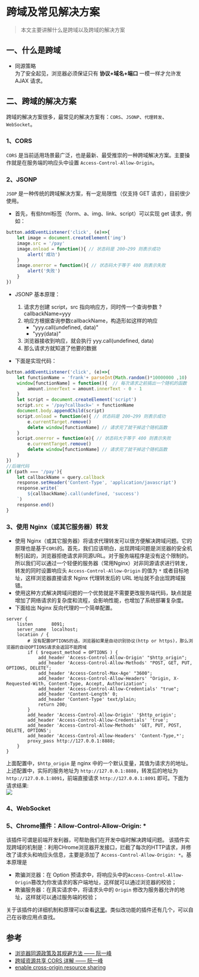 # 跨域及常见解决方案
> 本文主要讲解什么是跨域以及跨域的解决方案

## 一、什么是跨域
- 同源策略  
为了安全起见，浏览器必须保证只有 **协议+域名+端口** 一模一样才允许发 AJAX 请求。

## 二、跨域的解决方案
跨域的解决方案很多，最常见的解决方案有：`CORS`、`JSONP`、`代理转发`、`WebSocket`。

### 1、CORS
`CORS` 是当前适用场景最广泛，也是最新、最受推崇的一种跨域解决方案。主要操作就是在服务端的响应头中设置 `Access-Control-Allow-Origin`。

### 2、JSONP
`JSOP` 是一种传统的跨域解决方案，有一定局限性（仅支持 GET 请求），目前很少使用。
- 首先，有些html标签（form、a、img、link、script）可以实现 get 请求，例如：
```js
button.addEventListener('click', (e)=>{
    let image = document.createElement('img')
    image.src = '/pay'
    image.onload = function(){ // 状态码是 200~299 则表示成功
        alert('成功')
    }
    image.onerror = function(){ // 状态码大于等于 400 则表示失败
        alert('失败')
    }
})
```
- JSONP 基本原理：
    1. 请求方创建 script，src 指向响应方，同时传一个查询参数 ?callbackName=yyy
    2. 响应方根据查询参数callbackName，构造形如这样的响应
        - "yyy.call(undefined, data)"
        - "yyy(data)"
    3. 浏览器接收到响应，就会执行 yyy.call(undefined, data)
    4. 那么请求方就知道了他要的数据

- 下面是实现代码：
```js
button.addEventListener('click', (e)=>{
    let functionName = 'frank'+ parseInt(Math.random()*10000000 ,10)
    window[functionName] = function(){  // 每次请求之前搞出一个随机的函数
        amount.innerText = amount.innerText - 0 - 1
    }
    let script = document.createElement('script')
    script.src = '/pay?callback=' + functionName
    document.body.appendChild(script)
    script.onload = function(e){ // 状态码是 200~299 则表示成功
        e.currentTarget.remove()
        delete window[functionName] // 请求完了就干掉这个随机函数
    }
    script.onerror = function(e){ // 状态码大于等于 400 则表示失败
        e.currentTarget.remove()
        delete window[functionName] // 请求完了就干掉这个随机函数
    }
})
//后端代码
if (path === '/pay'){
    let callbackName = query.callback
    response.setHeader('Content-Type', 'application/javascript')
    response.write(`
        ${callbackName}.call(undefined, 'success')
    `)
    response.end()
}
```

### 3、使用 Nginx（或其它服务器）转发
- 使用 Nginx（或其它服务器）将请求代理转发可以很方便解决跨域问题。它的原理也是基于`CORS`的。首先，我们应该明白，出现跨域问题是浏览器的安全机制引起的，浏览器拒绝请求非同源URL。对于服务端程序是没有这个限制的。所以我们可以通过一个轻便的服务器（常用Nginx）对非同源请求进行转发，转发的同时设置响应头 `Access-Control-Allow-Origin` 的值为 `*` 或者目标地址，这样浏览器直接请求 Nginx 代理转发后的 URL 地址就不会出现跨域报错。
- 使用这种方式解决跨域问题的一个优势就是不需要更改服务端代码，缺点就是增加了网络请求的复杂度和流程，会影响性能，也增加了系统部署复杂度。
- 下面给出 Nginx 反向代理的一个简单配置。
```
server {
    listen       8091;
    server_name  localhost;
    location / {
        # 没有配置OPTIONS的话，浏览器如果是自动识别协议(http or https)，那么浏览器的自动OPTIONS请求会返回不能跨域
        if ( $request_method = OPTIONS ) {
            add_header 'Access-Control-Allow-Origin' "$http_origin";
            add_header 'Access-Control-Allow-Methods' "POST, GET, PUT, OPTIONS, DELETE";
            add_header 'Access-Control-Max-Age' "3600";
            add_header 'Access-Control-Allow-Headers' "Origin, X-Requested-With, Content-Type, Accept, Authorization";
            add_header 'Access-Control-Allow-Credentials' "true";
            add_header 'Content-Length' 0;
            add_header 'Content-Type' text/plain;
            return 200;
        }
        add_header 'Access-Control-Allow-Origin' '$http_origin';
        add_header 'Access-Control-Allow-Credentials' 'true';
        add_header 'Access-Control-Allow-Methods' 'GET, PUT, POST, DELETE, OPTIONS';
        add_header 'Access-Control-Allow-Headers' 'Content-Type,*';
        proxy_pass http://127.0.0.1:8888;
    }
}
```
上面配置中，`$http_origin` 是 nginx 中的一个默认变量，其值为请求方的地址。上述配置中，实际的服务地址为 `http://127.0.0.1:8888`，转发后的地址为 `http://127.0.0.1:8091`，前端直接请求 `http://127.0.0.1:8091` 即可。下面为请求结果:   
![](https://img.yancongwen.cn/18-12-1/60449018.jpg)

### 4、WebSocket

### 5、Chrome插件：Allow-Control-Allow-Origin: *
该插件可谓是前端开发利器，可帮助我们在开发中临时解决跨域问题。
该插件实现跨域的机制是：利用CHrome浏览器开发接口，拦截了每次的HTTP请求，并修改了请求头和响应头信息，主要是添加了 `Access-Control-Allow-Origin: *`。基本原理是
- 欺骗浏览器：在 Option 预请求中，将响应头中的`Access-Control-Allow-Origin`篡改为你发请求的客户端地址，这样就可以通过浏览器的校验；
- 欺骗服务器：在真实请求中，将请求头中的 `Origin` 修改为服务器允许的地址，这样就可以通过服务端的校验；

关于该插件的详细机制和原理可以查看[这里](https://github.com/vitvad/Access-Control-Allow-Origin/issues/47#issuecomment-341539239)。类似改功能的插件还有几个，可以自己在谷歌应用点查找。

## 参考
- [浏览器同源政策及其规避方法 —— 阮一峰](http://www.ruanyifeng.com/blog/2016/04/same-origin-policy.html)
- [跨域资源共享 CORS 详解 —— 阮一峰](http://www.ruanyifeng.com/blog/2016/04/cors.html)
- [enable cross-origin resource sharing](https://enable-cors.org/index.html)